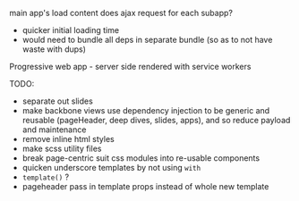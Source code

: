 main app's load content does ajax request for each subapp?
 - quicker initial loading time
 - would need to bundle all deps in separate bundle (so as to not have waste with dups)

Progressive web app - server side rendered with service workers


TODO:
  - separate out slides
  - make backbone views use dependency injection to
    be generic and reusable (pageHeader, deep dives, slides, apps),
    and so reduce payload and maintenance
  - remove inline html styles
  - make scss utility files
  - break page-centric suit css modules into re-usable components
  - quicken underscore templates by not using `with`
  - `template()` ?
  - pageheader pass in template props instead of whole new template
